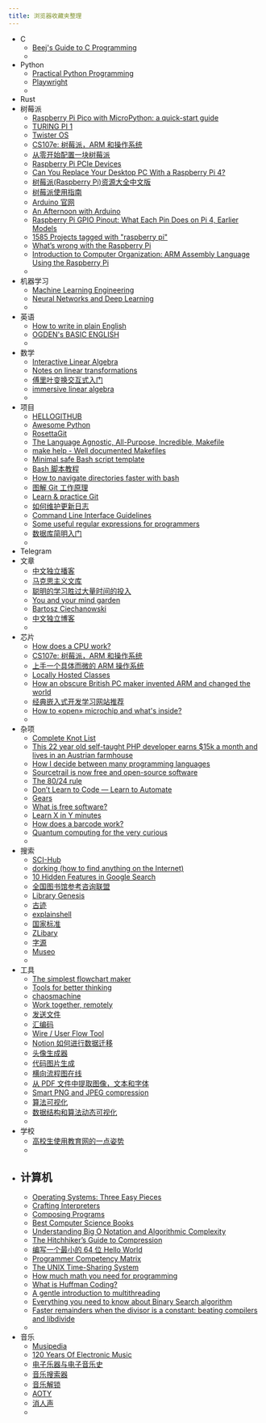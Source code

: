 ```yaml
---
title: 浏览器收藏夹整理
---
```


- C
  - [Beej's Guide to C Programming](https://beej.us/guide/bgc/html/index-wide.html)
  -
- Python
  - [Practical Python Programming](https://dabeaz-course.github.io/practical-python/Notes/01_Introduction/01_Python.html)
  - [Playwright](https://playwright.dev/python/)
  -
- Rust
- 树莓派
  - [Raspberry Pi Pico with MicroPython: a quick-start guide](https://hackspace.raspberrypi.org/articles/raspberry-pi-pico-with-micropython-a-quick-start-guide)
  - [TURING PI 1](https://turingpi.com/)
  - [Twister OS](https://twisteros.com/)
  - [CS107e: 树莓派，ARM 和操作系统](https://cjting.me/2020/09/11/cs107e-review/)
  - [从零开始配置一块树莓派](https://liqiang.io/post/config-raspberry-pi?lang=ZH_CN)
  - [Raspberry Pi PCIe Devices](https://pipci.jeffgeerling.com/)
  - [Can You Replace Your Desktop PC With a Raspberry Pi 4?](https://debugger.medium.com/my-impressions-on-using-a-raspberry-pi-4-as-a-desktop-replacement-ff677c885149)
  - [树莓派(Raspberry Pi)资源大全中文版](https://github.com/1021683053/awesome-raspberry-pi-zh)
  - [树莓派使用指南](https://wiki.jikexueyuan.com/project/raspberry-pi/)
  - [Arduino 官网](https://www.arduino.cc/)
  - [An Afternoon with Arduino](https://www.charlieharrington.com/afternoon-with-arduino)
  - [Raspberry Pi GPIO Pinout: What Each Pin Does on Pi 4, Earlier Models](https://www.tomshardware.com/reviews/raspberry-pi-gpio-pinout,6122.html)
  - [1585 Projects tagged with "raspberry pi"](https://hackaday.io/projects?tag=raspberry%20pi)
  - [What’s wrong with the Raspberry Pi](https://ownyourbits.com/2019/02/02/whats-wrong-with-the-raspberry-pi/)
  - [Introduction to Computer Organization: ARM Assembly Language Using the Raspberry Pi](http://bob.cs.sonoma.edu/IntroCompOrg-RPi/intro-co-rpi.html)
  -
- 机器学习
  - [Machine Learning Engineering](http://www.mlebook.com/wiki/doku.php)
  - [Neural Networks and Deep Learning](http://neuralnetworksanddeeplearning.com/)
  -
- 英语
  - [How to write in plain English](http://www.plainenglish.co.uk/how-to-write-in-plain-english.html)
  - [OGDEN's BASIC ENGLISH](http://ogden.basic-english.org/)
  -
- 数学
  - [Interactive Linear Algebra](https://textbooks.math.gatech.edu/ila/index2.html)
  - [Notes on linear transformations](https://robertodip.com/blog/notes-on-linear-transformations/)
  - [傅里叶变换交互式入门](https://www.jezzamon.com/fourier/zh-cn.html)
  - [immersive linear algebra](http://immersivemath.com/ila/index.html)
  -
- 项目
  - [HELLOGITHUB](https://hellogithub.com/)
  - [Awesome Python](https://github.com/vinta/awesome-python)
  - [RosettaGit](https://rosettagit.org/)
  - [The Language Agnostic, All-Purpose, Incredible, Makefile](https://blog.mindlessness.life/2019/11/17/the-language-agnostic-all-purpose-incredible-makefile.html)
  - [make help - Well documented Makefiles](https://www.thapaliya.com/en/writings/well-documented-makefiles/)
  - [Minimal safe Bash script template](https://betterdev.blog/minimal-safe-bash-script-template/)
  - [Bash 脚本教程](https://wangdoc.com/bash/)
  - [How to navigate directories faster with bash](https://mhoffman.github.io/2015/05/21/how-to-navigate-directories-with-the-shell.html)
  - [图解 Git 工作原理](https://mp.weixin.qq.com/s/95fRsBlrdsMbDZwZrqFcNQ)
  - [Learn & practice Git](https://gitexercises.fracz.com/)
  - [如何维护更新日志](https://keepachangelog.com/zh-CN/1.0.0/)
  - [Command Line Interface Guidelines](https://clig.dev/)
  - [Some useful regular expressions for programmers](https://lemire.me/blog/2021/04/22/some-useful-regular-expressions-for-programmers/)
  - [数据库简明入门](https://www.notion.so/A-More-Human-Approach-To-Databases-81c98d0244ef480793c35c8b673d6107)
  -
- Telegram
- 文章
  - [中文独立播客](https://typlog.com/podlist/)
  - [马克思主义文库](https://www.marxists.org/chinese/index.html)
  - [聪明的学习胜过大量时间的投入](https://shidenggui.com/articles/study-less-study-smart)
  - [You and your mind garden](https://nesslabs.com/mind-garden)
  - [Bartosz Ciechanowski](https://ciechanow.ski/)
  - [中文独立博客](https://bloghub.fun/)
  -
- 芯片
  - [How does a CPU work?](https://milapneupane.com.np/2019/07/06/how-does-a-cpu-work/)
  - [CS107e: 树莓派，ARM 和操作系统](https://cjting.me/2020/09/11/cs107e-review/)
  - [上手一个具体而微的 ARM 操作系统](https://blog.joouis.com/2019/lab-mini-arm-os/)
  - [Locally Hosted Classes](https://opensecuritytraining.info/Training.html)
  - [How an obscure British PC maker invented ARM and changed the world](https://arstechnica.com/features/2020/12/how-an-obscure-british-pc-maker-invented-arm-and-changed-the-world/)
  - [经典嵌入式开发学习网站推荐](https://blog.csdn.net/david_luyang/article/details/6621065)
  - [How to «open» microchip and what's inside?](https://zeptobars.com/en/read/how-to-open-microchip-asic-what-inside)
  -
- 杂项
  - [Complete Knot List](https://www.animatedknots.com/complete-knot-list)
  - [This 22 year old self-taught PHP developer earns $15k a month and lives in an Austrian farmhouse](https://www.nocsdegree.com/22-year-old-self-taught-web-developer-earns-15k-a-month-in-rural-austria/)
  - [How I decide between many programming languages](https://drewdevault.com/2019/09/08/Enough-to-decide.html)
  - [Sourcetrail is now free and open-source software](https://www.sourcetrail.com/blog/open_source/)
  - [The 80/24 rule](https://blog.ploeh.dk/2019/11/04/the-80-24-rule/)
  - [Don’t Learn to Code — Learn to Automate](https://daedtech.com/dont-learn-to-code-learn-to-automate/)
  - [Gears](https://ciechanow.ski/gears/)
  - [What is free software?](https://www.gnu.org/philosophy/free-sw.en.html)
  - [Learn X in Y minutes](https://learnxinyminutes.com/)
  - [How does a barcode work?](https://habr.com/en/post/439768/)
  - [Quantum computing for the very curious](https://quantum.country/qcvc)
  -
- 搜索
  - [SCI-Hub](https://sci-hub.41610.org/)
  - [dorking (how to find anything on the Internet)](https://www.alec.fyi/dorking-how-to-find-anything-on-the-internet.html)
  - [10 Hidden Features in Google Search](https://medium.com/swlh/10-hidden-features-in-google-search-83b347b48157)
  - [全国图书馆参考咨询联盟](http://www.ucdrs.superlib.net/)
  - [Library Genesis](http://libgen.rs/)
  - [古迹](http://www.desinia.tw/monuments/index.php)
  - [explainshell](https://explainshell.com/)
  - [国家标准](http://openstd.samr.gov.cn/bzgk/gb/)
  - [ZLibary](https://zh.2lib.org/)
  - [字源](https://hanziyuan.net/#home)
  - [Museo](https://museo.app/)
  -
- 工具
  - [The simplest flowchart maker](https://www.zenflowchart.com/)
  - [Tools for better thinking](https://untools.co/)
  - [chaosmachine](https://chaosmach.com/#)
  - [Work together, remotely](https://pop.com/home)
  - [发送文件](https://sendfiles.online/)
  - [汇编码](https://godbolt.org/)
  - [Wire / User Flow Tool](https://wireflow.co/)
  - [Notion 如何进行数据迁移](https://dawner.top/posts/transfer-content-from-one-account-to-another-with-notion/)
  - [头像生成器](https://multiavatar.com/)
  - [代码图片生成](https://ray.so/)
  - [横向流程图在线](https://flowchart.fun/)
  - [从 PDF 文件中提取图像，文本和字体](https://www.extractpdf.com/zh.html)
  - [Smart PNG and JPEG compression](https://tinypng.com/)
  - [算法可视化](https://algorithm-visualizer.org/)
  - [数据结构和算法动态可视化](https://visualgo.net/zh)
  -
- 学校
  - [高校生使用教育网的一点姿势](https://blog.itswincer.com/posts/36b4c1ab/)
  -
- ## 计算机
  - [Operating Systems: Three Easy Pieces](https://pages.cs.wisc.edu/~remzi/OSTEP/)
  - [Crafting Interpreters](https://craftinginterpreters.com/)
  - [Composing Programs](https://composingprograms.com/)
  - [Best Computer Science Books](https://coderscat.com/best-cs-books/)
  - [Understanding Big O Notation and Algorithmic Complexity](https://algodaily.com/lessons/understanding-big-o-and-algorithmic-complexity)
  - [The Hitchhiker’s Guide to Compression](https://go-compression.github.io/)
  - [编写一个最小的 64 位 Hello World](https://cjting.me/2020/12/10/tiny-x64-helloworld/)
  - [Programmer Competency Matrix](https://sijinjoseph.com/programmer-competency-matrix/)
  - [The UNIX Time-Sharing System](https://chsasank.github.io/classic_papers/unix-time-sharing-system.html)
  - [How much math you need for programming](https://lispmachine.wordpress.com/2014/12/05/how-much-math-you-need-for-programming/)
  - [What is Huffman Coding?](https://www.baseclass.io/newsletter/huffman-coding)
  - [A gentle introduction to multithreading](https://www.internalpointers.com/post/gentle-introduction-multithreading)
  - [Everything you need to know about Binary Search algorithm](https://jorgechavez.dev/2020/08/22/everything-you-need-to-know-about-binary-search-algorithm/)
  - [Faster remainders when the divisor is a constant: beating compilers and libdivide](https://lemire.me/blog/2019/02/08/faster-remainders-when-the-divisor-is-a-constant-beating-compilers-and-libdivide/)
  -
- 音乐
  - [Musipedia](https://www.musipedia.org/)
  - [120 Years Of Electronic Music](http://120years.net/)
  - [电子乐器与电子音乐史](https://lifesea.org/120years/)
  - [音乐搜索器](http://y.yin2s.com/)
  - [音乐解锁](http://y.yin2s.com/Unlocking/)
  - [AOTY](https://www.albumoftheyear.org/)
  - [消人声](https://www.edityouraudio.com/vocal-remover)
  -
